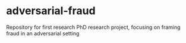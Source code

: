 # adversarial-fraud
Repository for first research PhD research project, focusing on framing fraud in an adversarial setting
